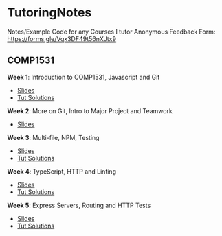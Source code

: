 # TutoringNotes
Notes/Example Code for any Courses I tutor
Anonymous Feedback Form: https://forms.gle/Vqx3DF49t56nXJtx9

## COMP1531
**Week 1**: Introduction to COMP1531, Javascript and Git
- [Slides](https://docs.google.com/presentation/d/1H75o59vi2RQFD-TC0LazM1qe3pUp1VrZ9etfOHqpSqQ/edit#slide=id.g4dfce81f19_0_45)
- [Tut Solutions](./COMP1531/Tut01/)

**Week 2**: More on Git, Intro to Major Project and Teamwork
- [Slides](https://docs.google.com/presentation/d/199sZPhSe6UxxhcfExzMRp-zat2YwpDTLqVXr3c738Ew/edit#slide=id.g4dfce81f19_0_45)

**Week 3**: Multi-file, NPM, Testing
- [Slides](https://docs.google.com/presentation/d/1J3YQJugewihW88gq44n4MREErWq25FhPGwAkLctsy-4/edit#slide=id.g4dfce81f19_0_45)
- [Tut Solutions](./COMP1531/Tut03/)

**Week 4**: TypeScript, HTTP and Linting
- [Slides](https://docs.google.com/presentation/d/16cSZN6eTa-MxZmmslZq5d1iTFDxNboeqwhi_wXtftmQ/edit#slide=id.g4dfce81f19_0_45)
- [Tut Solutions](./COMP1531/Tut04/)

**Week 5**: Express Servers, Routing and HTTP Tests
- [Slides]()
- [Tut Solutions](./COMP1531/Tut05/)

